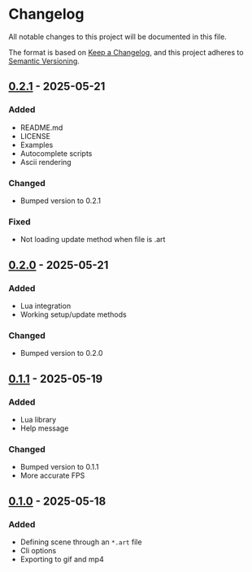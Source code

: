 # Changelog

All notable changes to this project will be documented in this file.

The format is based on [Keep a Changelog](https://keepachangelog.com/en/1.1.0/), and this project adheres to [Semantic Versioning](https://semver.org/spec/v2.0.0.html).


## [0.2.1] - 2025-05-21 

### Added

- README.md
- LICENSE
- Examples
- Autocomplete scripts
- Ascii rendering

### Changed

- Bumped version to 0.2.1

### Fixed

- Not loading update method when file is .art


## [0.2.0] - 2025-05-21 

### Added

- Lua integration
- Working setup/update methods

### Changed

- Bumped version to 0.2.0


## [0.1.1] - 2025-05-19 

### Added

- Lua library
- Help message

### Changed

- Bumped version to 0.1.1
- More accurate FPS


## [0.1.0] - 2025-05-18 

### Added

- Defining scene through an `*.art` file
- Cli options
- Exporting to gif and mp4


[0.1.0]: https://github.com/KDesp73/artc/releases/tag/v0.1.0
[0.1.1]: https://github.com/KDesp73/artc/releases/tag/v0.1.1
[0.2.0]: https://github.com/KDesp73/artc/releases/tag/v0.2.0
[0.2.1]: https://github.com/KDesp73/artc/releases/tag/v0.2.1

